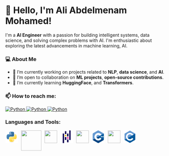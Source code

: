 # 👋 Hello, I'm Ali Abdelmenam Mohamed!

I'm a **AI Engineer** with a passion for building intelligent systems, data science, and solving complex problems with AI. I'm enthusiastic about exploring the latest advancements in machine learning, AI.

### 💻 About Me

- 🔭 I’m currently working on projects related to **NLP**, **data science**, and **AI**.
- 🤝 I’m open to collaboration on **ML projects**, **open-source contributions**.
- 🌱 I’m currently learning **HuggingFace**, and **Transformers**.

### 📫 How to reach me:
<!-- - **Email**: [aliabdelmonam37@gmail.com](mailto:aliabdelmonam37@gmail.com)
- **LinkedIn**: [linkedin](https://www.linkedin.com/in/ali-abdelmenam-750484218/)
- **Kaggle account**: [kaggle](https://www.kaggle.com/aliabdelmenam) -->
 <div>
  <!-- Linkedin -->
  <a href="https://www.linkedin.com/in/ali-abdelmenam-750484218/" target="_blank">
    <img src="https://raw.githubusercontent.com/rahuldkjain/github-profile-readme-generator/master/src/images/icons/Social/linked-in-alt.svg" alt="Python" style="width: 40px; height: 30px; max-width: 100%;">
  </a>
 <!-- Kaggle -->
  <a href="https://www.kaggle.com/aliabdelmenam" target="_blank">
    <img src="https://raw.githubusercontent.com/rahuldkjain/github-profile-readme-generator/master/src/images/icons/Social/kaggle.svg" alt="Python" style="width: 40px; height: 30px; max-width: 100%;">
  </a>
<!-- Gmail -->
  <a href="mailto:aliabdelmonam37@gmail.com" target="_blank">
    <img src="https://upload.wikimedia.org/wikipedia/commons/thumb/7/7e/Gmail_icon_%282020%29.svg/768px-Gmail_icon_%282020%29.svg.png?20221017173631" alt="Python" style="width: 40px; height: 30px; max-width: 100%;">
  </a>
  
</div>

### Languages and Tools:
<div style="display: flex; gap: 10px; flex-wrap: wrap;">
  <!-- Python -->
  <a href="https://www.python.org" target="_blank">
    <img src="https://raw.githubusercontent.com/devicons/devicon/master/icons/python/python-original.svg" alt="Python" style="width: 40px; height: 40px; max-width: 100%;">
  </a>
  <!-- Git -->
<!--   <a href="https://git-scm.com" target="_blank">
    <img src="https://img.shields.io/badge/-Git-F05032?logo=git&logoColor=white" style="max-width: 100%; height:64px; width:64px;">
  </a> -->
    <!-- sicikit-learn -->
  <a href="https://scikit-learn.org/stable/" target="_blank">
    <img src="https://camo.githubusercontent.com/dd749c222d8c2520e9595af51d39578b46e22d5190fe5b2f31c01bc32446321e/68747470733a2f2f75706c6f61642e77696b696d656469612e6f72672f77696b6970656469612f636f6d6d6f6e732f302f30352f5363696b69745f6c6561726e5f6c6f676f5f736d616c6c2e737667" style="max-width: 100%; height:64px; width:64px;">
  </a>
    <!-- Tensorflow -->
  <a href="https://www.tensorflow.org/" target="_blank">
    <img src="https://camo.githubusercontent.com/6bda50ab133175c1dca7aebfc89410603b2259dd9399fa0e62259263c009ae39/68747470733a2f2f7777772e766563746f726c6f676f2e7a6f6e652f6c6f676f732f74656e736f72666c6f772f74656e736f72666c6f772d69636f6e2e737667" style="max-width: 100%; height:40px; width:40px;">
  </a>
  <!-- Pandas -->
  <a href="https://pandas.pydata.org/" target="_blank">
    <img src="https://raw.githubusercontent.com/devicons/devicon/2ae2a900d2f041da66e950e4d48052658d850630/icons/pandas/pandas-original.svg" style="max-width: 100%; height:40px; width:40px;">
  </a>
  <!-- OpenCV -->
  <a href="https://opencv.org/" target="_blank">
    <img src="https://camo.githubusercontent.com/de6ed745c22f7f8b8f8ef981a7ea194e4cb5d106e84a272fe283cae357c9abc5/68747470733a2f2f7777772e766563746f726c6f676f2e7a6f6e652f6c6f676f732f6f70656e63762f6f70656e63762d69636f6e2e737667" style="max-width: 100%; height:40px; width:40px;">
  </a>
   <!-- C++ -->
  <a href="https://www.w3schools.com/cpp/" target="_blank">
    <img src="https://raw.githubusercontent.com/devicons/devicon/master/icons/cplusplus/cplusplus-original.svg" style="max-width: 100%; height:40px; width:40px;">
  </a>
   <!-- SQL -->
  <a href="https://www.w3schools.com/sql/" target="_blank">
    <img src="https://upload.wikimedia.org/wikipedia/commons/thumb/d/d7/Sql_data_base_with_logo.svg/768px-Sql_data_base_with_logo.svg.png?20231031073357" style="max-width: 100%; height:40px; width:40px;">
  </a>
   <!-- C -->
  <a href="https://www.cprogramming.com/" target="_blank">
    <img src="https://raw.githubusercontent.com/devicons/devicon/master/icons/c/c-original.svg" style="max-width: 100%; height:40px; width:40px;">
  </a>
  
</div>

